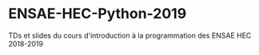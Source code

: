 # ENSAE-HEC-Python-2019
TDs et slides du cours d'introduction à la programmation des ENSAE HEC 2018-2019
